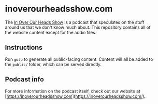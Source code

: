 # inoverourheadsshow.com

The [In Over Our Heads Show](https://inoverourheadsshow.com/) is a podcast that speculates on the stuff around us that we don't know much about. This repository contains all of the website content except for the audio files.

## Instructions
Run `gulp` to generate all public-facing content. Content will all be added to the `public/` folder, which can be served directly.

## Podcast info
For more information on the podcast itself, check out our website at [https://inoverourheadsshow.com](https://inoverourheadsshow.com/).